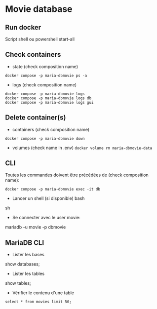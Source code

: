 # Movie database

## Run docker

Script shell ou powershell start-all

## Check containers
- state (check composition name)

`docker compose -p maria-dbmovie ps -a`

- logs (check composition name)

```
docker compose -p maria-dbmovie logs
docker compose -p maria-dbmovie logs db
docker compose -p maria-dbmovie logs gui
```

## Delete container(s)
- containers (check composition name)

`docker compose -p maria-dbmovie down`

- volumes (check name in .env)
`docker volume rm maria-dbmovie-data`

## CLI
Toutes les commandes doivent être précédées de (check composition name):

`docker compose -p maria-dbmovie exec -it db`

- Lancer un shell (si disponible)
bash

sh

- Se connecter avec le user movie:

mariadb -u movie -p dbmovie

## MariaDB CLI
- Lister les bases

show databases;

- Lister les tables

show tables;

- Vérifier le contenu d'une table

`select * from movies limit 50;`